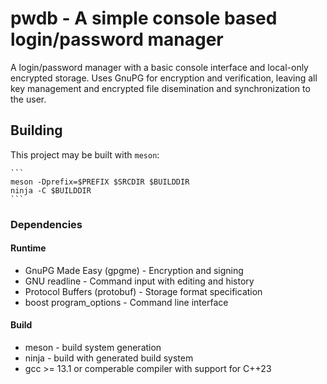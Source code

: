 # pwdb - A simple console based login/password manager

A login/password manager with a basic console interface and local-only
encrypted storage. Uses GnuPG for encryption and verification, leaving all key
management and encrypted file disemination and synchronization to the
user.

## Building

This project may be built with `meson`:

    ```
    meson -Dprefix=$PREFIX $SRCDIR $BUILDDIR
    ninja -C $BUILDDIR
    ```

### Dependencies

#### Runtime

* GnuPG Made Easy (gpgme) - Encryption and signing
* GNU readline - Command input with editing and history
* Protocol Buffers (protobuf) - Storage format specification
* boost program\_options - Command line interface

#### Build

* meson - build system generation
* ninja - build with generated build system
* gcc >= 13.1 or comperable compiler with support for C++23
